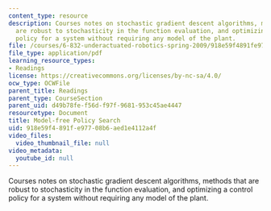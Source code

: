 ```yaml
---
content_type: resource
description: Courses notes on stochastic gradient descent algorithms, methods that
  are robust to stochasticity in the function evaluation, and optimizing a control
  policy for a system without requiring any model of the plant.
file: /courses/6-832-underactuated-robotics-spring-2009/918e59f4891fe97708b6aed1e4112a4f_MIT6_832s09_read_ch17.pdf
file_type: application/pdf
learning_resource_types:
- Readings
license: https://creativecommons.org/licenses/by-nc-sa/4.0/
ocw_type: OCWFile
parent_title: Readings
parent_type: CourseSection
parent_uid: d49b78fe-f56d-f97f-9681-953c45ae4447
resourcetype: Document
title: Model-free Policy Search
uid: 918e59f4-891f-e977-08b6-aed1e4112a4f
video_files:
  video_thumbnail_file: null
video_metadata:
  youtube_id: null
---
```

Courses notes on stochastic gradient descent algorithms, methods that are robust to stochasticity in the function evaluation, and optimizing a control policy for a system without requiring any model of the plant.
